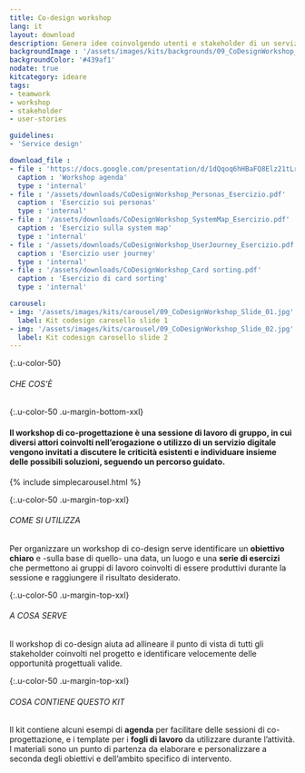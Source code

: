 ```yaml
---
title: Co-design workshop
lang: it
layout: download
description: Genera idee coinvolgendo utenti e stakeholder di un servizio
backgroundImage : '/assets/images/kits/backgrounds/09_CoDesignWorkshop_Background.png'
backgroundColor: '#439af1'
nodate: true
kitcategory: ideare
tags:
- teamwork
- workshop
- stakeholder
- user-stories

guidelines:
- 'Service design'

download_file :
- file : 'https://docs.google.com/presentation/d/1dQqoq6hHBaFQ8Elz21tLrldvJJKo_7oC6FrtG3B9B60/edit?usp=sharing'
  caption : 'Workshop agenda'
  type : 'internal'
- file : '/assets/downloads/CoDesignWorkshop_Personas_Esercizio.pdf'
  caption : 'Esercizio sui personas'
  type : 'internal'
- file : '/assets/downloads/CoDesignWorkshop_SystemMap_Esercizio.pdf'
  caption : 'Esercizio sulla system map'
  type : 'internal'
- file : '/assets/downloads/CoDesignWorkshop_UserJourney_Esercizio.pdf'
  caption : 'Esercizio user journey'
  type : 'internal'
- file : '/assets/downloads/CoDesignWorkshop_Card sorting.pdf'
  caption : 'Esercizio di card sorting'
  type : 'internal'

carousel:
- img: '/assets/images/kits/carousel/09_CoDesignWorkshop_Slide_01.jpg'
  label: Kit codesign carosello slide 1
- img: '/assets/images/kits/carousel/09_CoDesignWorkshop_Slide_02.jpg'
  label: Kit codesign carosello slide 2
---
```


{:.u-color-50}
###### CHE COS’È

{:.u-color-50 .u-margin-bottom-xxl}
#### Il workshop di co-progettazione è una **sessione di lavoro di gruppo**, in cui diversi attori coinvolti nell’erogazione o utilizzo di un servizio digitale vengono invitati a discutere le criticità esistenti e individuare insieme delle possibili soluzioni, seguendo un percorso guidato.

{% include simplecarousel.html  %}

{:.u-color-50 .u-margin-top-xxl}
###### COME SI UTILIZZA
Per organizzare un workshop di co-design serve identificare un **obiettivo chiaro** e -sulla base di quello- una data, un luogo e una **serie di esercizi** che permettono ai gruppi di lavoro coinvolti di essere produttivi durante la sessione e raggiungere il risultato desiderato.



{:.u-color-50 .u-margin-top-xxl}
###### A COSA SERVE
Il workshop di co-design aiuta ad allineare il punto di vista di tutti gli stakeholder coinvolti nel progetto e identificare velocemente delle opportunità progettuali valide.

{:.u-color-50 .u-margin-top-xxl}
###### COSA CONTIENE QUESTO KIT
Il kit contiene alcuni esempi di **agenda** per facilitare delle sessioni di co-progettazione, e i template per i **fogli di lavoro** da utilizzare durante l’attività. I materiali sono un punto di partenza da elaborare e personalizzare a seconda degli obiettivi e dell’ambito specifico di intervento.
